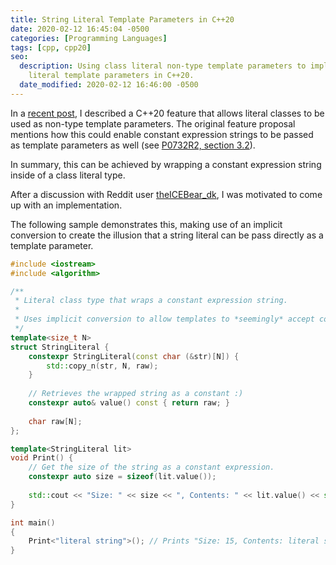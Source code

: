 ```yaml
---
title: String Literal Template Parameters in C++20
date: 2020-02-12 16:45:04 -0500
categories: [Programming Languages]
tags: [cpp, cpp20]
seo:
  description: Using class literal non-type template parameters to implement string
    literal template parameters in C++20.
  date_modified: 2020-02-12 16:46:00 -0500
---
```


In a [recent post](/posts/cpp20-class-as-non-type-template-param/), I described a C++20 feature that allows literal classes to be used as non-type template parameters. The original feature proposal mentions how this could enable constant expression strings to be passed as template parameters as well (see [P0732R2, section 3.2](http://www.open-std.org/jtc1/sc22/wg21/docs/papers/2018/p0732r2.pdf)).

In summary, this can be achieved by wrapping a constant expression string inside of a class literal type.

After a discussion with Reddit user [theICEBear_dk](https://www.reddit.com/user/theICEBear_dk), I was motivated to come up with an implementation.

The following sample demonstrates this, making use of an implicit conversion to create the illusion that a string literal can be pass directly as a template parameter.

```c++
#include <iostream>
#include <algorithm>

/**
 * Literal class type that wraps a constant expression string.
 *
 * Uses implicit conversion to allow templates to *seemingly* accept constant strings.
 */
template<size_t N>
struct StringLiteral {
    constexpr StringLiteral(const char (&str)[N]) {
        std::copy_n(str, N, raw);
    }
    
    // Retrieves the wrapped string as a constant :)
    constexpr auto& value() const { return raw; }
    
    char raw[N];
};

template<StringLiteral lit>
void Print() {
    // Get the size of the string as a constant expression.
    constexpr auto size = sizeof(lit.value());
    
    std::cout << "Size: " << size << ", Contents: " << lit.value() << std::endl;
}

int main()
{
    Print<"literal string">(); // Prints "Size: 15, Contents: literal string"
}
```

